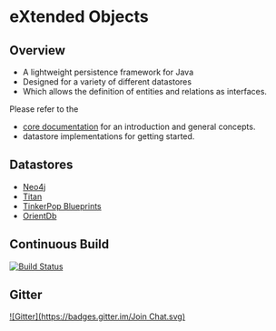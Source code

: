 # eXtended Objects

## Overview

* A lightweight persistence framework for Java
* Designed for a variety of different datastores
* Which allows the definition of entities and relations as interfaces.

Please refer to the
* [core documentation](https://github.com/buschmais/xo/blob/master/doc/src/main/asciidoc/index.asciidoc) for an introduction and general concepts.
* datastore implementations for getting started.

## Datastores

* [Neo4j](https://github.com/buschmais/xo/blob/master/neo4j/src/main/asciidoc/index.asciidoc)
* [Titan](https://github.com/PureSolTechnologies/extended-objects-titan)
* [TinkerPop Blueprints](https://github.com/BluWings/xo-tinkerpop-blueprints)
* [OrientDb](https://github.com/BluWings/xo-orientdb)

## Continuous Build
[![Build Status](https://travis-ci.org/buschmais/extended-objects.png)](https://travis-ci.org/buschmais/extended-objects)

## Gitter
[![Gitter](https://badges.gitter.im/Join Chat.svg)](https://gitter.im/buschmais/extended-objects?utm_source=badge&utm_medium=badge&utm_campaign=pr-badge&utm_content=badge)
